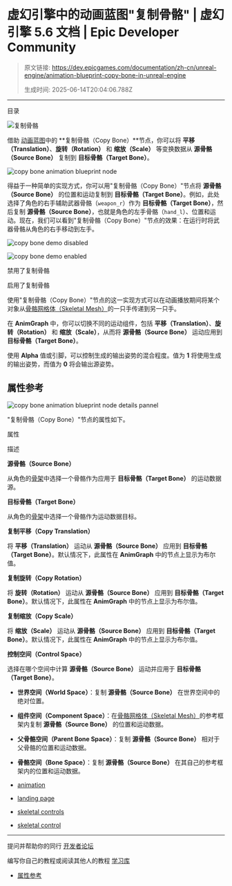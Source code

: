 # 虚幻引擎中的动画蓝图"复制骨骼" | 虚幻引擎 5.6 文档 | Epic Developer Community

> 原文链接: https://dev.epicgames.com/documentation/zh-cn/unreal-engine/animation-blueprint-copy-bone-in-unreal-engine
> 
> 生成时间: 2025-06-14T20:04:06.788Z

---

目录

![复制骨骼](https://dev.epicgames.com/community/api/documentation/image/1d3a0b43-b044-4a04-83c6-af764d706455?resizing_type=fill&width=1920&height=335)

借助 [动画蓝图](/documentation/zh-cn/unreal-engine/animation-blueprints-in-unreal-engine)中的 **复制骨骼（Copy Bone）**节点，你可以将 **平移（Translation）**、**旋转（Rotation）** 和 **缩放（Scale）** 等变换数据从 **源骨骼（Source Bone）** 复制到 **目标骨骼（Target Bone）**。

![copy bone animation blueprint node](https://d1iv7db44yhgxn.cloudfront.net/documentation/images/233c457c-5a73-464a-8728-9138b6e7bbe5/copybone.png)

得益于一种简单的实现方式，你可以用"复制骨骼（Copy Bone）"节点将 **源骨骼（Source Bone）** 的位置和运动复制到 **目标骨骼（Target Bone）**。例如，此处选择了角色的右手辅助武器骨骼（`weapon_r`）作为 **目标骨骼（Target Bone）**，然后复制 **源骨骼（Source Bone）**，也就是角色的左手骨骼（`hand_l`）、位置和运动。现在，我们可以看到"复制骨骼（Copy Bone）"节点的效果：在运行时将武器骨骼从角色的右手移动到左手。

![copy bone demo disabled](https://d1iv7db44yhgxn.cloudfront.net/documentation/images/8f41c770-d99b-485a-bda9-10e35196e78b/wbdemooff.gif)

![copy bone demo enabled](https://d1iv7db44yhgxn.cloudfront.net/documentation/images/b1c899c0-8a29-40aa-888d-b3cae0982c3d/wbdemoon.gif)

禁用了复制骨骼

启用了复制骨骼

使用"复制骨骼（Copy Bone）"节点的这一实现方式可以在动画播放期间将某个对象从[骨骼网格体（Skeletal Mesh）](/documentation/zh-cn/unreal-engine/skeletal-mesh-assets-in-unreal-engine)的一只手传递到另一只手。

在 **AnimGraph** 中，你可以切换不同的运动组件，包括 **平移（Translation）**、**旋转（Rotation）** 和 **缩放（Scale）**，从而将 **源骨骼（Source Bone）** 运动应用到 **目标骨骼（Target Bone）**。

使用 **Alpha** 值或引脚，可以控制生成的输出姿势的混合程度。值为 **1** 将使用生成的输出姿势，而值为 **0** 将会输出源姿势。

## 属性参考

![copy bone animation blueprint node details pannel](https://d1iv7db44yhgxn.cloudfront.net/documentation/images/142dbf7e-966c-4632-805d-68877b53cc0d/details.png)

"复制骨骼（Copy Bone）"节点的属性如下。

属性

描述

**源骨骼（Source Bone）**

从角色的[骨架](/documentation/zh-cn/unreal-engine/skeletons-in-unreal-engine)中选择一个骨骼作为应用于 **目标骨骼（Target Bone）** 的运动数据源。

**目标骨骼（Target Bone）**

从角色的[骨架](/documentation/zh-cn/unreal-engine/skeletons-in-unreal-engine)中选择一个骨骼作为运动数据目标。

**复制平移（Copy Translation）**

将 **平移（Translation）** 运动从 **源骨骼（Source Bone）** 应用到 **目标骨骼（Target Bone）**。默认情况下，此属性在 **AnimGraph** 中的节点上显示为布尔值。

**复制旋转（Copy Rotation）**

将 **旋转（Rotation）** 运动从 **源骨骼（Source Bone）** 应用到 **目标骨骼（Target Bone）**。默认情况下，此属性在 **AnimGraph** 中的节点上显示为布尔值。

**复制缩放（Copy Scale）**

将 **缩放（Scale）** 运动从 **源骨骼（Source Bone）** 应用到 **目标骨骼（Target Bone）**。默认情况下，此属性在 **AnimGraph** 中的节点上显示为布尔值。

**控制空间（Control Space）**

选择在哪个空间中计算 **源骨骼（Source Bone）** 运动并应用于 **目标骨骼（Target Bone）**。

-   **世界空间（World Space）**：复制 **源骨骼（Source Bone）** 在世界空间中的绝对位置。
-   **组件空间（Component Space）**：在[骨骼网格体（Skeletal Mesh）](/documentation/zh-cn/unreal-engine/skeletal-mesh-assets-in-unreal-engine)的参考框架内复制 **源骨骼（Source Bone）** 的位置和运动数据。
-   **父骨骼空间（Parent Bone Space）**：复制 **源骨骼（Source Bone）** 相对于父骨骼的位置和运动数据。
-   **骨骼空间（Bone Space）**：复制 **源骨骼（Source Bone）** 在其自己的参考框架内的位置和运动数据。

-   [animation](https://dev.epicgames.com/community/search?query=animation)
-   [landing page](https://dev.epicgames.com/community/search?query=landing%20page)
-   [skeletal controls](https://dev.epicgames.com/community/search?query=skeletal%20controls)
-   [skeletal control](https://dev.epicgames.com/community/search?query=skeletal%20control)

* * *

提问并帮助你的同行 [开发者论坛](https://forums.unrealengine.com/categories?tag=unreal-engine)

编写你自己的教程或阅读其他人的教程 [学习库](https://dev.epicgames.com/community/unreal-engine/learning)

-   [属性参考](/documentation/zh-cn/unreal-engine/animation-blueprint-copy-bone-in-unreal-engine#%E5%B1%9E%E6%80%A7%E5%8F%82%E8%80%83)